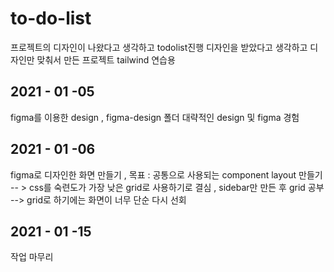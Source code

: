 # to-do-list

프로젝트의 디자인이 나왔다고 생각하고 todolist진행
 디자인을 받았다고 생각하고 디자인만 맞춰서 만든 프로젝트
 tailwind 연습용


## 2021 - 01 -05

figma를 이용한 design , figma-design 폴더 대략적인 design 및 figma 경험

## 2021 - 01 -06

figma로 디자인한 화면 만들기 , 목표 : 공통으로 사용되는 component layout 만들기
 -- > css를 숙련도가 가장 낮은 grid로 사용하기로 결심 , sidebar만 만든 후 grid 공부
 --> grid로 하기에는 화면이 너무 단순 다시 선회

 ## 2021 - 01 -15

작업 마무리 